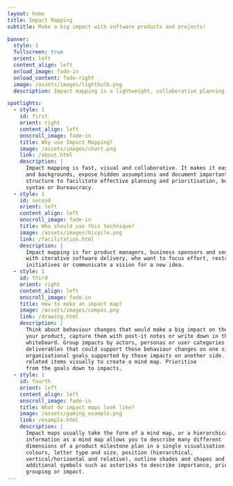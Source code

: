 ```yaml
---
layout: home
title: Impact Mapping
subtitle: Make a big impact with software products and projects!

banner:
  style: 1
  fullscreen: true
  orient: left
  content_align: left
  onload_image: fade-in
  onload_content: fade-right
  image: /assets/images/lightbulb.png
  description: Impact mapping is a lightweight, collaborative planning technique for teams that want to make a big impact with software products. It is based on user interaction design, outcome driven planning and mind mapping. Impact maps help delivery teams and stakeholders visualise roadmaps, explain how deliverables connect to user needs, and communicate how user outcomes relate to higher level organisational goals.

spotlights:
  - style: 1
    id: first
    orient: right
    content_align: left
    onscroll_image: fade-in
    title: Why use Impact Mapping?
    image: /assets/images/chart.png
    link: /about.html
    description: |
      Impact mapping is fast, visual and collaborative. It makes it easy to engage people from various roles
      and backgrounds, expose hidden assumptions and document important decisions. It provides just enough
      structure to facilitate effective planning and prioritisation, but does not get in the way with complicated
      syntax or bureaucracy.
  - style: 1
    id: second
    orient: left
    content_align: left
    onscroll_image: fade-in
    title: Who should use this technique?
    image: /assets/images/bicycle.png
    link: /facilitation.html
    description: |
      Impact mapping is for product managers, business sponsors and senior technical leadership working
      with iterative software delivery, who want to focus effort, restructure existing
      initiatives or communicate a vision for a new idea.
  - style: 1
    id: third
    orient: right
    content_align: left
    onscroll_image: fade-in
    title: How to make an impact map? 
    image: /assets/images/compas.png
    link: /drawing.html
    description: | 
      Think about behaviour changes that would make a big impact on the users of
      your product, capture them with post-it notes or write down in the middle of a
      whiteboard. Group impacts by actors, personas or user categories. Add
      deliverables that could support those behaviour changes on one side. Add
      organisational goals supported by those impacts on another side. Connect the
      related items visually to create a mind map. Prioritise
      from the goals down to impacts.
  - style: 1
    id: fourth
    orient: left
    content_align: left
    onscroll_image: fade-in
    title: What do impact maps look like? 
    image: /assets/gaming_example.png
    link: /example.html
    description: | 
      Impact maps usually take the form of a mind map, or a hierarchical outline. Structuring
      information as a mind map allows you to describe many different
      dimensions of a product milestone plan in a single visualisation. Use
      colours, letter type and size, position (hierarchical,
      vertical/horizontal and relative), outline shades and shapes and
      additional symbols such as asterisks to describe importance, priority,
      grouping or impact.
---
```




